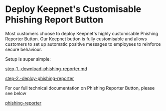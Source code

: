 # Deploy Keepnet's Customisable Phishing Report Button

Most customers choose to deploy Keepnet's highly customisable Phishing Reporter Button. Our Keepnet button is fully customisable and allows customers to set up automatic positive  messages to employees to reinforce secure behaviour.&#x20;

Setup is super simple:

[step-1.-download-phishing-reporter.md](../../6.-setup-phishing-reporter/step-1.-download-phishing-reporter.md "mention")

[step-2.-deploy-phishing-reporter](../../6.-setup-phishing-reporter/step-2.-deploy-phishing-reporter/ "mention")&#x20;



For our full technical documentation on Phishing Reporter Button, please see below

&#x20;[phishing-reporter](../../../platform/phishing-reporter/ "mention")
